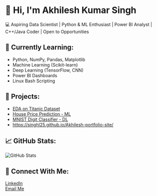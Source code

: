 # 👋 Hi, I'm Akhilesh Kumar Singh

💻 Aspiring Data Scientist | Python & ML Enthusiast | Power BI Analyst | C++/Java Coder | Open to Opportunities

## 🌱 Currently Learning:
- Python, NumPy, Pandas, Matplotlib
- Machine Learning (Scikit-learn)
- Deep Learning (TensorFlow, CNN)
- Power BI Dashboards
- Linux Bash Scripting

## 📌 Projects:
- [EDA on Titanic Dataset](https://github.com/SINGHL25/eda-titanic)
- [House Price Prediction - ML](https://github.com/SINGHL25/house-price-ml)
- [MNIST Digit Classifier - DL](https://github.com/SINGHL25/mnist-cnn)
- https://singhl25.github.io/Akhilesh-portfolio-site/

## 📈 GitHub Stats:
![GitHub Stats](https://github-readme-stats.vercel.app/api?username=SINGHL25&show_icons=true&theme=radical)

## 🔗 Connect With Me:
[LinkedIn](https://www.linkedin.com/in/akhilesh-kumar-singh-23115836)  
[Email Me](mailto:akhi.singh1989@gmail.com)
